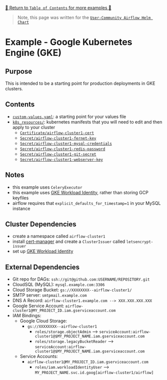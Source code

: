 [🔗 Return to `Table of Contents` for more examples 🔗](https://github.com/airflow-helm/charts/tree/main/charts/airflow#examples)

> Note, this page was written for the [`User-Community Airflow Helm Chart`](https://github.com/airflow-helm/charts/tree/main/charts/airflow)

# Example - Google Kubernetes Engine (GKE) 

## Purpose

This is intended to be a starting point for production deployments in GKE clusters.

## Contents

- [`custom-values.yaml`](custom-values.yaml): a starting point for your values file
- [`k8s_resources/`](k8s_resources): kubernetes manifests that you will need to edit and then apply to your cluster
   - [`Certificate/airflow-cluster1-cert`](k8s_resources/certificate.yaml)
   - [`Secret/airflow-cluster1-fernet-key`](k8s_resources/secret-fernet-key.yaml)
   - [`Secret/airflow-cluster1-mysql-credentials`](k8s_resources/secret-mysql-credentials.yaml)
   - [`Secret/airflow-cluster1-redis-password`](k8s_resources/secret-redis-password.yaml)
   - [`Secret/airflow-cluster1-git-secret`](k8s_resources/secret-git-secret.yaml)
   - [`Secret/airflow-cluster1-webserver-key`](k8s_resources/secret-webserver-key.yaml)

## Notes

- this example uses `CeleryExecutor`
- this example uses [GKE Workload Identity](https://cloud.google.com/kubernetes-engine/docs/how-to/workload-identity), rather than storing GCP keyfiles
- airflow requires that `explicit_defaults_for_timestamp=1` in your MySQL instance

## Cluster Dependencies

- create a namespace called `airflow-cluster1`
- install [cert-manager](https://github.com/cert-manager/cert-manager) and create a `ClusterIssuer` called `letsencrypt-issuer`
- set up [GKE Workload Identity](https://cloud.google.com/kubernetes-engine/docs/how-to/workload-identity)

## External Dependencies

- Git repo for DAGs: `ssh://git@github.com:USERNAME/REPOSITORY.git`
- CloudSQL (MySQL): `mysql.example.com:3306`
- Cloud Storage Bucket: `gs://XXXXXXXX--airflow-cluster1/`
- SMTP server: `smtpmail.example.com`
- DNS A Record: `airflow-cluster1.example.com --> XXX.XXX.XXX.XXX`
- Google Service Account: `airflow-cluster1@MY_PROJECT_ID.iam.gserviceaccount.com`
- IAM Bindings:
   - Google Cloud Storage:
      - `gs://XXXXXXXX--airflow-cluster1`
         - `roles/storage.objectAdmin` --> `serviceAccount:airflow-cluster1@$MY_PROJECT_NAME.iam.gserviceaccount.com`
         - `roles/storage.legacyBucketReader` --> `serviceAccount:airflow-cluster1@$MY_PROJECT_NAME.iam.gserviceaccount.com`
   - Service Accounts:
      - `airflow-cluster1@MY_PROJECT_ID.iam.gserviceaccount.com`
         - `roles/iam.workloadIdentityUser` --> `MY_PROJECT_NAME.svc.id.goog[airflow-cluster1/airflow]`